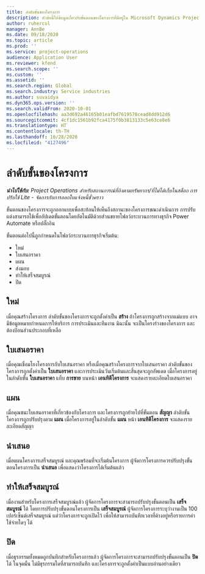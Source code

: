 ```yaml
---
title: ลำดับขั้นของโครงการ
description: หัวข้อนี้ให้ข้อมูลเกี่ยวกับขั้นตอนของโครงการที่มีอยู่ใน Microsoft Dynamics Project Operations
author: ruhercul
manager: AnnBe
ms.date: 09/18/2020
ms.topic: article
ms.prod: ''
ms.service: project-operations
audience: Application User
ms.reviewer: kfend
ms.search.scope: ''
ms.custom: ''
ms.assetid: ''
ms.search.region: Global
ms.search.industry: Service industries
ms.author: suvaidya
ms.dyn365.ops.version: ''
ms.search.validFrom: 2020-10-01
ms.openlocfilehash: aa3d692a46165b01eafbd7619578cead8dd912d6
ms.sourcegitcommit: 4cf1dc1561b92fca4175f0b3813133c5e63ce8e6
ms.translationtype: HT
ms.contentlocale: th-TH
ms.lasthandoff: 10/28/2020
ms.locfileid: "4127496"
---
```

# <a name="project-stages"></a>ลำดับขั้นของโครงการ

_**นำไปใช้กับ:** Project Operations สำหรับสถานการณ์ที่อิงตามทรัพยากร/ที่ไม่ได้เก็บในสต็อก การปรับใช้ Lite - จัดการกับการออกใบแจ้งหนี้ชั่วคราว_

ขั้นตอนของโครงการจะถูกออกแบบเพื่อสะท้อนให้เห็นถึงสถานะของโครงการขณะดำเนินการ การปรับแต่งสามารถใช้เพื่ออัปเดตขั้นตอนโดยอัตโนมัติด้วยส่วนขยายโฟลว์กระบวนการทางธุรกิจ Power Automate หรือปลั๊กอิน

ขั้นตอนต่อไปนี้ถูกกำหนดในโฟลว์กระบวนการธุรกิจเริ่มต้น:

- ใหม่
- ใบเสนอราคา
- แผน
- ส่งมอบ
- ทำให้เสร็จสมบูรณ์
- ปิด 

## <a name="new"></a>ใหม่

เมื่อคุณสร้างโครงการ ลำดับขั้นของโครงการจะถูกตั้งค่าเป็น **สร้าง** ถ้าโครงการถูกสร้างจากแม่แบบ อาจมีข้อมูลหมายกำหนดการให้บริการ การประเมินและทีมงาน มิฉะนั้น จะเป็นโครงร่างของโครงการ และต้องป้อนส่วนประกอบที่เหลือ

## <a name="quote"></a>ใบเสนอราคา

เมื่อคุณเชื่อมโยงโครงการกับใบเสนอราคา หรือเมื่อคุณสร้างโครงการจากใบเสนอราคา ลำดับขั้นของโครงการถูกตั้งค่าเป็น **ใบเสนอราคา** และการประเมินวันเริ่มต้นและสิ้นสุดจะถูกอัพเดต เมื่อโครงการอยู่ในลำดับขั้น **ใบเสนอราคา** แท็บ **การขาย** บนหน้า **เอนทิตีโครงการ** จะแสดงรายละเอียดใบเสนอราคา

## <a name="plan"></a>แผน

เมื่อคุณชนะใบเสนอราคาที่เกี่ยวข้องกับโครงการ และโครงการถูกย้ายไปที่ขั้นตอน **สัญญา** ลำดับขั้นโครงการถูกปรับปรุงตาม **แผน** เมื่อโครงการอยู่ในลำดับขั้น **แผน** หน้า **เอนทิตีโครงการ** จะแสดงรายละเอียดสัญญา

## <a name="deliver"></a>นำเสนอ

เมื่อแผนโครงการเสร็จสมบูรณ์ และคุณพร้อมที่จะเริ่มต้นโครงการ ผู้จัดการโครงการควรปรับปรุงขั้นตอนโครงการเป็น **นำเสนอ** เพื่อแสดงว่าโครงการได้เริ่มต้นแล้ว

## <a name="complete"></a>ทำให้เสร็จสมบูรณ์ 

เมื่องานสำหรับโครงการเสร็จสมบูรณ์แล้ว ผู้จัดการโครงการจะสามารถปรับปรุงขั้นตอนเป็น **เสร็จสมบูรณ์** ได้ โดยการปรับปรุงขั้นตอนโครงการเป็น **เสร็จสมบูรณ์** ผู้จัดการโครงการระบุว่างานเป็น 100 เปอร์เซ็นต์เสร็จสมบูรณ์ แต่ว่าโครงการจะถูกเปิดไว้ เพื่อให้สามารถบันทึกเวลาที่ค้างอยู่หรือรายการค่าใช้จ่ายใดๆ ได้

## <a name="close"></a>ปิด

เมื่อธุรกรรมทั้งหมดถูกบันทึกสำหรับโครงการแล้ว ผู้จัดการโครงการจะสามารถปรับปรุงขั้นตอนเป็น **ปิด** ได้ ในจุดนั้น ไม่มีธุรกรรมใดที่สามารถบันทึก และโครงการจะถูกตั้งค่าเป็นแบบอ่านอย่างเดียว


